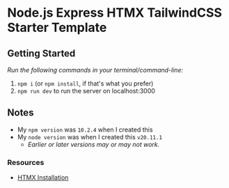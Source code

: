 # Node.js Express HTMX TailwindCSS Starter Template

## Getting Started
*Run the following commands in your terminal/command-line:*
1. `npm i` (or `npm install`, if that's what you prefer)
2. `npm run dev` to run the server on localhost:3000

## Notes
- My `npm version` was `10.2.4` when I created this 
- My `node version` was when I created this `v20.11.1`
    - *Earlier or later versions may or may not work.*

### Resources
- [HTMX Installation](https://htmx.org/docs/#installing)